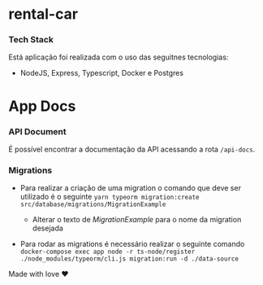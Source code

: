 # rental-car
### Tech Stack 

Está aplicação foi realizada com o uso das seguitnes tecnologias:

- NodeJS, Express, Typescript, Docker e Postgres

# App Docs

### API Document

É possível encontrar a documentação da API acessando a rota `/api-docs`.

### Migrations

- Para realizar a criação de uma migration o comando que deve ser utilizado é o seguinte `yarn typeorm migration:create src/database/migrations/MigrationExample`
    - Alterar o texto de *MigrationExample* para o nome da migration desejada

- Para rodar as migrations é necessário realizar o seguinte comando `docker-compose exec app node -r ts-node/register ./node_modules/typeorm/cli.js migration:run -d ./data-source`

Made with love ❤️
